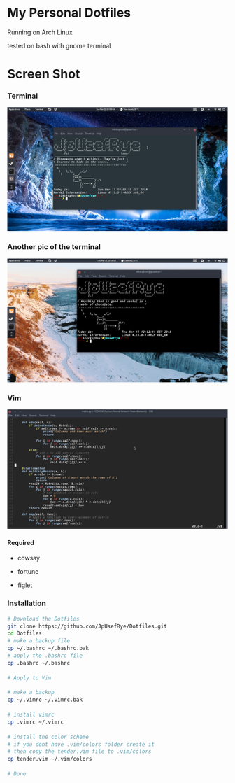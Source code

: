 # My Personal Dotfiles

Running on Arch Linux

tested on bash with gnome terminal

# Screen Shot

### Terminal
![Terminal](terminal.png)

### Another pic of the terminal
![Terminal](terminal2.png)

### Vim
![Vim](vim.png)

#### Required

- cowsay

- fortune

- figlet

### Installation

```bash
# Download the Dotfiles
git clone https://github.com/JpUsefRye/Dotfiles.git
cd Dotfiles
# make a backup file
cp ~/.bashrc ~/.bashrc.bak
# apply the .bashrc file
cp .bashrc ~/.bashrc

# Apply to Vim

# make a backup
cp ~/.vimrc ~/.vimrc.bak

# install vimrc
cp .vimrc ~/.vimrc

# install the color scheme
# if you dont have .vim/colors folder create it
# then copy the tender.vim file to .vim/colors
cp tender.vim ~/.vim/colors

# Done
```
